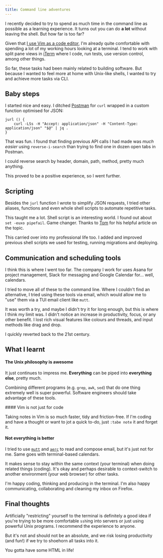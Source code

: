 ```yaml
---
title: Command line adventures
---
```


I recently decided to try to spend as much time in the command line as possible
as a learning experience. It turns out you can do **a lot** without leaving the
shell. But how far is too far?

Given that [I use Vim as a code
editor](https://cesar.sh/blog/2020/05/09/learning-vim-by-deleting-vimrc/), I'm
already quite comfortable with spending a lot of my working hours looking at a
terminal. I tend to work with split pane views in [iTerm](https://iterm2.com/)
where I code, run tests, use version control, among other things.

So far, these tasks had been mainly related to building software. But because I
wanted to feel more at home with Unix-like shells, I wanted to try and achieve
more tasks via CLI.

## Baby steps

I started nice and easy. I ditched [Postman](https://www.postman.com/) for
`curl` wrapped in a custom function optimised for JSON:

```shell
jurl () {
	curl -LSs -H "Accept: application/json" -H "Content-Type: application/json" "$@" | jq .
}
```

That was fun. I found that finding previous API calls I had made was _much
easier_ using `reverse-i-search` than trying to find one in dozen open tabs in
Postman.

I could reverse search by header, domain, path, method, pretty much anything.

This proved to be a positive experience, so I went further.

## Scripting

Besides the `jurl` function I wrote to simplify JSON requests, I tried other
aliases, functions and even whole shell scripts to automate repetitive tasks.

This taught me a lot. Shell script is an interesting world. I found out about
`set -euxo pipefail`. Game changer. Thanks to
[Tom](https://vaneyckt.io/posts/safer_bash_scripts_with_set_euxo_pipefail/) for
his helpful article on the topic.

This carried over into my professional life too. I added and improved previous
shell scripts we used for testing, running migrations and deploying.

## Communication and scheduling tools

I think this is where I went too far. The company I work for uses Asana for
project management, Slack for messaging and Google Calendar for... well,
calendars.

I tried to move all of these to the command line. Where I couldn't find an
alternative, I tried using these tools via email, which would allow me to "use"
them via a TUI email client like `mutt`.

It was worth a try, and maybe I didn't try it for long enough, but this is
where I think my limit was. I didn't notice an increase in productivity, focus,
or any other benefit. I lost rich visual features like colours and threads, and
input methods like drag and drop.

I quickly reverted back to the 21st century.

## What I learnt

#### The Unix philosophy is awesome

It just continues to impress me. **Everything** can be piped into **everything
else**, pretty much.

Combining different programs (e.g. `grep`, `awk`, `sed`) that do one thing
extremely well is super powerful. Software engineers should take advantage of
these tools.

#### Vim is not just for code

Taking notes in Vim is so much faster, tidy and friction-free. If I'm coding
and have a thought or want to jot a quick to-do, just `:tabe note` it and
forget it.

#### Not everything is better

I tried to use [`mutt`](http://mutt.org/) and [`aerc`](https://aerc-mail.org/)
to read and compose email, but it's just not for me. Same goes with
terminal-based calendars.

It makes sense to stay within the same context (your terminal) when doing
related things (coding). It's okay and perhaps desirable to context-switch to
another environment (your web browser) for other tasks.

I'm happy coding, thinking and producing in the terminal. I'm also happy
communicating, collaborating and cleaning my inbox on Firefox.

## Final thoughts

Artificially "restricting" yourself to the terminal is definitely a good idea
if you're trying to be more comfortable `ssh`ing into servers or just using
powerful Unix programs. I recommend the experience to anyone.

But it's not and should not be an absolute, and we risk losing productivity
(and fun!) if we try to shoehorn all tasks into it.

You gotta have some HTML in life!
